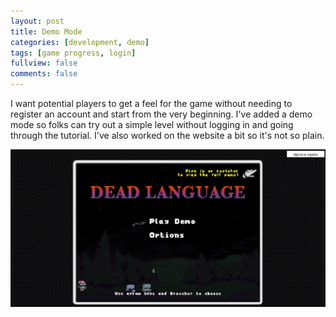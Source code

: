 ```yaml
---
layout: post
title: Demo Mode
categories: [development, demo]
tags: [game progress, login]
fullview: false
comments: false
---
```


I want potential players to get a feel for the game without needing to register an account and start from the very beginning. I've added a demo mode so folks can try out a simple level without logging in and going through the tutorial. I've also worked on the website a bit so it's not so plain.

![Demo Mode](/assets/media/posts/2019-09-18/demo-mode.gif "Demo Mode")